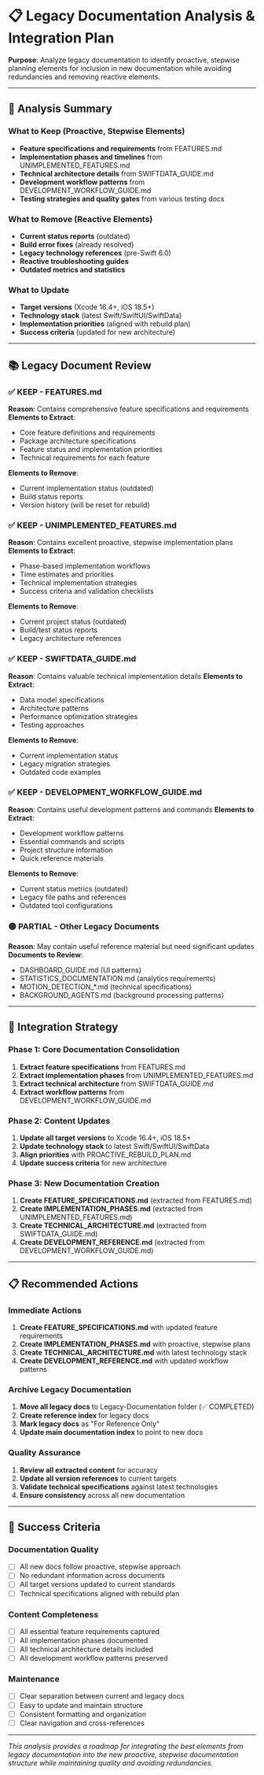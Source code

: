 # 📋 Legacy Documentation Analysis & Integration Plan

**Purpose**: Analyze legacy documentation to identify proactive, stepwise planning elements for inclusion in new documentation while avoiding redundancies and removing reactive elements.

---

## 🎯 **Analysis Summary**

### **What to Keep (Proactive, Stepwise Elements)**
- **Feature specifications and requirements** from FEATURES.md
- **Implementation phases and timelines** from UNIMPLEMENTED_FEATURES.md
- **Technical architecture details** from SWIFTDATA_GUIDE.md
- **Development workflow patterns** from DEVELOPMENT_WORKFLOW_GUIDE.md
- **Testing strategies and quality gates** from various testing docs

### **What to Remove (Reactive Elements)**
- **Current status reports** (outdated)
- **Build error fixes** (already resolved)
- **Legacy technology references** (pre-Swift 6.0)
- **Reactive troubleshooting guides**
- **Outdated metrics and statistics**

### **What to Update**
- **Target versions** (Xcode 16.4+, iOS 18.5+)
- **Technology stack** (latest Swift/SwiftUI/SwiftData)
- **Implementation priorities** (aligned with rebuild plan)
- **Success criteria** (updated for new architecture)

---

## 📚 **Legacy Document Review**

### **✅ KEEP - FEATURES.md**
**Reason**: Contains comprehensive feature specifications and requirements
**Elements to Extract**:
- Core feature definitions and requirements
- Package architecture specifications
- Feature status and implementation priorities
- Technical requirements for each feature

**Elements to Remove**:
- Current implementation status (outdated)
- Build status reports
- Version history (will be reset for rebuild)

### **✅ KEEP - UNIMPLEMENTED_FEATURES.md**
**Reason**: Contains excellent proactive, stepwise implementation plans
**Elements to Extract**:
- Phase-based implementation workflows
- Time estimates and priorities
- Technical implementation strategies
- Success criteria and validation checklists

**Elements to Remove**:
- Current project status (outdated)
- Build/test status reports
- Legacy architecture references

### **✅ KEEP - SWIFTDATA_GUIDE.md**
**Reason**: Contains valuable technical implementation details
**Elements to Extract**:
- Data model specifications
- Architecture patterns
- Performance optimization strategies
- Testing approaches

**Elements to Remove**:
- Current implementation status
- Legacy migration strategies
- Outdated code examples

### **✅ KEEP - DEVELOPMENT_WORKFLOW_GUIDE.md**
**Reason**: Contains useful development patterns and commands
**Elements to Extract**:
- Development workflow patterns
- Essential commands and scripts
- Project structure information
- Quick reference materials

**Elements to Remove**:
- Current status metrics (outdated)
- Legacy file paths and references
- Outdated tool configurations

### **🟡 PARTIAL - Other Legacy Documents**
**Reason**: May contain useful reference material but need significant updates
**Documents to Review**:
- DASHBOARD_GUIDE.md (UI patterns)
- STATISTICS_DOCUMENTATION.md (analytics requirements)
- MOTION_DETECTION_*.md (technical specifications)
- BACKGROUND_AGENTS.md (background processing patterns)

---

## 🔄 **Integration Strategy**

### **Phase 1: Core Documentation Consolidation**
1. **Extract feature specifications** from FEATURES.md
2. **Extract implementation phases** from UNIMPLEMENTED_FEATURES.md
3. **Extract technical architecture** from SWIFTDATA_GUIDE.md
4. **Extract workflow patterns** from DEVELOPMENT_WORKFLOW_GUIDE.md

### **Phase 2: Content Updates**
1. **Update all target versions** to Xcode 16.4+, iOS 18.5+
2. **Update technology stack** to latest Swift/SwiftUI/SwiftData
3. **Align priorities** with PROACTIVE_REBUILD_PLAN.md
4. **Update success criteria** for new architecture

### **Phase 3: New Documentation Creation**
1. **Create FEATURE_SPECIFICATIONS.md** (extracted from FEATURES.md)
2. **Create IMPLEMENTATION_PHASES.md** (extracted from UNIMPLEMENTED_FEATURES.md)
3. **Create TECHNICAL_ARCHITECTURE.md** (extracted from SWIFTDATA_GUIDE.md)
4. **Create DEVELOPMENT_REFERENCE.md** (extracted from DEVELOPMENT_WORKFLOW_GUIDE.md)

---

## 📋 **Recommended Actions**

### **Immediate Actions**
1. **Create FEATURE_SPECIFICATIONS.md** with updated feature requirements
2. **Create IMPLEMENTATION_PHASES.md** with proactive, stepwise plans
3. **Create TECHNICAL_ARCHITECTURE.md** with latest technology stack
4. **Create DEVELOPMENT_REFERENCE.md** with updated workflow patterns

### **Archive Legacy Documentation**
1. **Move all legacy docs** to Legacy-Documentation folder (✅ COMPLETED)
2. **Create reference index** for legacy docs
3. **Mark legacy docs** as "For Reference Only"
4. **Update main documentation index** to point to new docs

### **Quality Assurance**
1. **Review all extracted content** for accuracy
2. **Update all version references** to current targets
3. **Validate technical specifications** against latest technologies
4. **Ensure consistency** across all new documentation

---

## 🎯 **Success Criteria**

### **Documentation Quality**
- [ ] All new docs follow proactive, stepwise approach
- [ ] No redundant information across documents
- [ ] All target versions updated to current standards
- [ ] Technical specifications aligned with rebuild plan

### **Content Completeness**
- [ ] All essential feature requirements captured
- [ ] All implementation phases documented
- [ ] All technical architecture details included
- [ ] All development workflow patterns preserved

### **Maintenance**
- [ ] Clear separation between current and legacy docs
- [ ] Easy to update and maintain structure
- [ ] Consistent formatting and organization
- [ ] Clear navigation and cross-references

---

*This analysis provides a roadmap for integrating the best elements from legacy documentation into the new proactive, stepwise documentation structure while maintaining quality and avoiding redundancies.* 